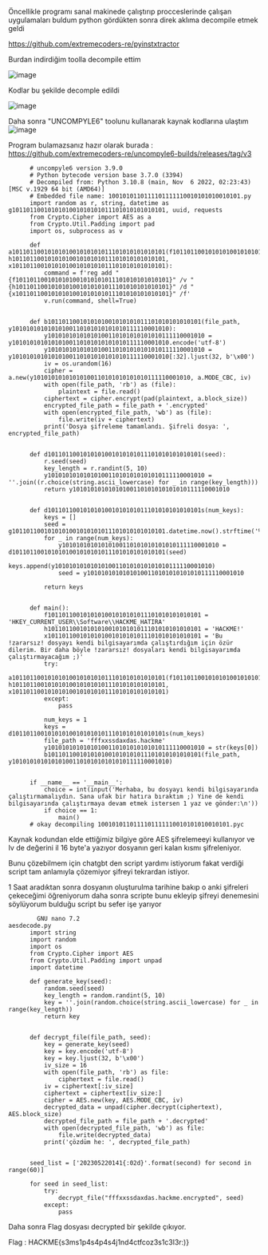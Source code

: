 Öncellikle programı sanal makinede çalıştırıp procceslerinde çalışan uygulamaları buldum python gördükten sonra direk aklıma decompile etmek geldi

https://github.com/extremecoders-re/pyinstxtractor

Burdan indirdiğim toolla decompile ettim 

![image](https://github.com/muhammetolg/KAPSUL-HACKME-2023-CTF/assets/75451957/80014e8e-7bf7-4a8b-8355-0afac2867cdd)

Kodlar bu şekilde decomple edildi 

![image](https://github.com/muhammetolg/KAPSUL-HACKME-2023-CTF/assets/75451957/d63ee05b-353c-4f73-a292-d3ef7ac40e50)

Daha sonra "UNCOMPYLE6" toolunu kullanarak kaynak kodlarına ulaştım 
![image](https://github.com/muhammetolg/KAPSUL-HACKME-2023-CTF/assets/75451957/0294f1be-e310-4d65-a393-92ad0a7a0b71)

Program bulamazsanız hazır olarak burada : https://github.com/extremecoders-re/uncompyle6-builds/releases/tag/v3

          # uncompyle6 version 3.9.0
          # Python bytecode version base 3.7.0 (3394)
          # Decompiled from: Python 3.10.8 (main, Nov  6 2022, 02:23:43) [MSC v.1929 64 bit (AMD64)]
          # Embedded file name: 1001010110111101111110010101010010101.py
          import random as r, string, datetime as g1011011001010101001010101011101010101010101, uuid, requests
          from Crypto.Cipher import AES as a
          from Crypto.Util.Padding import pad
          import os, subprocess as v

          def a1011011001010101001010101011101010101010101(f1011011001010101001010101011101010101010101, h1011011001010101001010101011101010101010101, x1011011001010101001010101011101010101010101):
              command = f'reg add "{f1011011001010101001010101011101010101010101}" /v "{h1011011001010101001010101011101010101010101}" /d "{x1011011001010101001010101011101010101010101}" /f'
              v.run(command, shell=True)


          def b1011011001010101001010101011101010101010101(file_path, y10101010101010100110101010101010111110001010):
              y10101010101010100110101010101010111110001010 = y10101010101010100110101010101010111110001010.encode('utf-8')
              y10101010101010100110101010101010111110001010 = y10101010101010100110101010101010111110001010[:32].ljust(32, b'\x00')
              iv = os.urandom(16)
              cipher = a.new(y10101010101010100110101010101010111110001010, a.MODE_CBC, iv)
              with open(file_path, 'rb') as (file):
                  plaintext = file.read()
              ciphertext = cipher.encrypt(pad(plaintext, a.block_size))
              encrypted_file_path = file_path + '.encrypted'
              with open(encrypted_file_path, 'wb') as (file):
                  file.write(iv + ciphertext)
              print('Dosya şifreleme tamamlandı. Şifreli dosya: ', encrypted_file_path)


          def d1011011001010101001010101011101010101010101(seed):
              r.seed(seed)
              key_length = r.randint(5, 10)
              y10101010101010100110101010101010111110001010 = ''.join((r.choice(string.ascii_lowercase) for _ in range(key_length)))
              return y10101010101010100110101010101010111110001010


          def d1011011001010101001010101011101010101010101s(num_keys):
              keys = []
              seed = g1011011001010101001010101011101010101010101.datetime.now().strftime('%Y%m%d%H%M%S')
              for _ in range(num_keys):
                  y10101010101010100110101010101010111110001010 = d1011011001010101001010101011101010101010101(seed)
                  keys.append(y10101010101010100110101010101010111110001010)
                  seed = y10101010101010100110101010101010111110001010

              return keys


          def main():
              f1011011001010101001010101011101010101010101 = 'HKEY_CURRENT_USER\\Software\\HACKME_HATIRA'
              h1011011001010101001010101011101010101010101 = 'HACKME!'
              x1011011001010101001010101011101010101010101 = 'Bu !zararsız! dosyayı kendi bilgisayarımda çalıştırdığım için özür dilerim. Bir daha böyle !zararsız! dosyaları kendi bilgisayarımda çalıştırmayacağım ;)'
              try:
                  a1011011001010101001010101011101010101010101(f1011011001010101001010101011101010101010101, h1011011001010101001010101011101010101010101, x1011011001010101001010101011101010101010101)
              except:
                  pass

              num_keys = 1
              keys = d1011011001010101001010101011101010101010101s(num_keys)
              file_path = 'fffxxssdaxdas.hackme'
              y10101010101010100110101010101010111110001010 = str(keys[0])
              b1011011001010101001010101011101010101010101(file_path, y10101010101010100110101010101010111110001010)


          if __name__ == '__main__':
              choice = int(input('Merhaba, bu dosyayı kendi bilgisayarında çalıştırmamalıydın. Sana ufak bir hatıra bıraktım ;) Yine de kendi bilgisayarında çalıştırmaya devam etmek istersen 1 yaz ve gönder:\n'))
              if choice == 1:
                  main()
          # okay decompiling 1001010110111101111110010101010010101.pyc

Kaynak kodundan elde ettiğimiz bilgiye göre AES şifrelemeeyi kullanıyor ve Iv de değerini il 16 byte'a yazıyor dosyanın geri kalan kısmı şifreleniyor.

Bunu çözebilmem için chatgbt den script yardımı istiyorum fakat verdiği script tam anlamıyla çözemiyor şifreyi tekrardan istiyor. 

1 Saat aradıktan sonra dosyanın oluşturulma tarihine bakıp o anki şifreleri çekeceğimi öğreniyorum daha sonra scripte bunu ekleyip şifreyi denemesini söylüyorum bulduğu script bu sefer işe yarıyor
 
          
            GNU nano 7.2                                                                                                     aesdecode.py                                                                                                               
          import string
          import random
          import os
          from Crypto.Cipher import AES
          from Crypto.Util.Padding import unpad
          import datetime

          def generate_key(seed):
              random.seed(seed)
              key_length = random.randint(5, 10)
              key = ''.join(random.choice(string.ascii_lowercase) for _ in range(key_length))
              return key


          def decrypt_file(file_path, seed):
              key = generate_key(seed)
              key = key.encode('utf-8')
              key = key.ljust(32, b'\x00')
              iv_size = 16
              with open(file_path, 'rb') as file:
                  ciphertext = file.read()
              iv = ciphertext[:iv_size]
              ciphertext = ciphertext[iv_size:]
              cipher = AES.new(key, AES.MODE_CBC, iv)
              decrypted_data = unpad(cipher.decrypt(ciphertext), AES.block_size)
              decrypted_file_path = file_path + '.decrypted'
              with open(decrypted_file_path, 'wb') as file:
                  file.write(decrypted_data)
              print('çözdüm he: ', decrypted_file_path)


          seed_list = ['202305220141{:02d}'.format(second) for second in range(60)]

          for seed in seed_list:
              try:
                  decrypt_file("fffxxssdaxdas.hackme.encrypted", seed)
              except:
                  pass
                 
                 
Daha sonra Flag dosyası decrypted bir şekilde çıkıyor. 

Flag : HACKME{s3ms1p4s4p4s4j1nd4ctfcoz3s1c3l3r:)}

